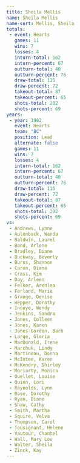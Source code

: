 ```yaml
---
title: Sheila Mellis
name: Sheila Mellis
name-sort: Mellis, Sheila
totals:
 - event: Hearts
   games: 11
   wins: 7
   losses: 4
   inturn-total: 162
   inturn-percent: 67
   outturn-total: 40
   outturn-percent: 76
   draw-total: 115
   draw-percent: 72
   takeout-total: 87
   takeout-percent: 65
   shots-total: 202
   shots-percent: 69
years:
 - year: 1982
   event: Hearts
   team: "BC"
   position: Lead
   alternate: false
   games: 11
   wins: 7
   losses: 4
   inturn-total: 162
   inturn-percent: 67
   outturn-total: 40
   outturn-percent: 76
   draw-total: 115
   draw-percent: 72
   takeout-total: 87
   takeout-percent: 65
   shots-total: 202
   shots-percent: 69
vs:
 - Andrews, Lynne
 - Aulenback, Wanda
 - Baldwin, Laurel
 - Bond, Arlene
 - Bradley, Diane
 - Buckway, Beverly
 - Burns, Shannon
 - Caron, Diane
 - Crass, Kim
 - Day, Arleen
 - Felker, Arenlea
 - Ferland, Marie
 - Grange, Denise
 - Hepper, Dorothy
 - Inouye, Wendy
 - Jenkins, Sandra
 - Jones, Colleen
 - Jones, Karen
 - Jones-Gordon, Barb
 - Large, Gloria
 - MacDonald, Irene
 - Marchuk, Lindy
 - Martineau, Donna
 - McIntee, Karen
 - McKendry, Shirley
 - Moriarty, Monica
 - Ouellet, Louise
 - Quinn, Lori
 - Reynolds, Lynn
 - Rose, Dorothy
 - Ryan, Diane
 - Shaw, Cathy
 - Smith, Martha
 - Squire, Velva
 - Thompson, Carol
 - Tousignant, Helene
 - Vautour, Chantel
 - Wall, Mary Lou
 - Walter, Sheila
 - Zinck, Kay
---
```

